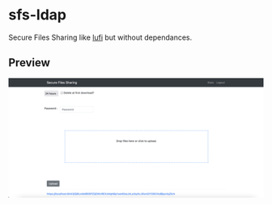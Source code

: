 # sfs-ldap
Secure Files Sharing like [lufi](https://framagit.org/fiat-tux/hat-softwares/lufi) but without dependances.

## Preview
![alt text](https://raw.githubusercontent.com/CobblePot59/sfs-ldap/main/pictures/sfs.png)
